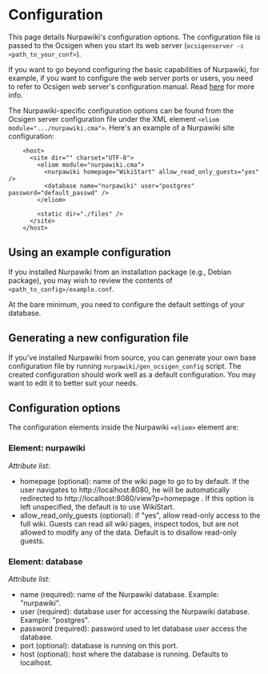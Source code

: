 Configuration
=============

This page details Nurpawiki's configuration options.  The
configuration file is passed to the Ocsigen when you start its web
server (`ocsigenserver -c <path_to_your_conf>`).

If you want to go beyond configuring the basic capabilities of
Nurpawiki, for example, if you want to configure the web server ports
or users, you need to refer to Ocsigen web server's configuration
manual.  Read [here](http://www.ocsigen.org/config) for more info.

The Nurpawiki-specific configuration options can be found from the
Ocsigen server configuration file under the XML element `<eliom
module=".../nurpawiki.cma">`.  Here's an example of a Nurpawiki site
configuration:

```
    <host>
      <site dir="" charset="UTF-8">
        <eliom module="nurpawiki.cma">
          <nurpawiki homepage="WikiStart" allow_read_only_guests="yes" />
          <database name="nurpawiki" user="postgres" password="default_passwd" />
        </eliom>

        <static dir="./files" />
      </site>
    </host>
```

Using an example configuration
------------------------------

If you installed Nurpawiki from an installation package (e.g., Debian
package), you may wish to review the contents of
`<path_to_config>/example.conf`.

At the bare minimum, you need to configure the default settings of
your database.

Generating a new configuration file
-----------------------------------

If you've installed Nurpawiki from source, you can generate your own
base configuration file by running `nurpawiki/gen_ocsigen_config`
script.  The created configuration should work well as a default
configuration.  You may want to edit it to better suit your needs.

Configuration options
---------------------

The configuration elements inside the Nurpawiki `<eliom>` element are:

### Element: nurpawiki

_Attribute list_:

 * homepage (optional): name of the wiki page to go to by default.
   If the user navigates to http://localhost:8080, he will be
   automatically redirected to http://localhost:8080/view?p=homepage .
   If this option is left unspecified, the default is to use
   WikiStart.
 * allow_read_only_guests (optional): if "yes", allow read-only access
   to the full wiki.  Guests can read all wiki pages, inspect todos,
   but are not allowed to modify any of the data. Default is to
   disallow read-only guests.

### Element: database

_Attribute list_:

 * name (required): name of the Nurpawiki database.  Example:
   "nurpawiki".
 * user (required): database user for accessing the Nurpawiki
   database.  Example: "postgres".
 * password (required): password used to let database _user_ access
   the database.
 * port (optional): database is running on this port.
 * host (optional): host where the database is running.  Defaults to
   localhost.
